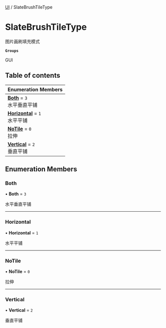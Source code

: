 [UI](../modules/UI.UI.md) / SlateBrushTileType

# SlateBrushTileType <Badge type="tip" text="Enumeration" /> <Score text="SlateBrushTileType" />

图片画刷填充模式

**`Groups`**

GUI

## Table of contents

| Enumeration Members |
| :-----|
| **[Both](UI.SlateBrushTileType.md#both)** = ``3`` <br> 水平垂直平铺|
| **[Horizontal](UI.SlateBrushTileType.md#horizontal)** = ``1`` <br> 水平平铺|
| **[NoTile](UI.SlateBrushTileType.md#notile)** = ``0`` <br> 拉伸|
| **[Vertical](UI.SlateBrushTileType.md#vertical)** = ``2`` <br> 垂直平铺|

## Enumeration Members

### Both <Score text="Both" /> 

• **Both** = ``3``

水平垂直平铺

___

### Horizontal <Score text="Horizontal" /> 

• **Horizontal** = ``1``

水平平铺

___

### NoTile <Score text="NoTile" /> 

• **NoTile** = ``0``

拉伸

___

### Vertical <Score text="Vertical" /> 

• **Vertical** = ``2``

垂直平铺
